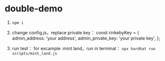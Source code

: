# double-demo

<!-- hardhat test -->

1. ```npm i```

2. change config.js，replace private key：
const rinkebyKey =
{
    admin_address: 'your address',
    admin_private_key: 'your private key',
};

3. run test：
for excample :mint land，run in terminal：
```npx hardhat run scripts/mint_land.js```
